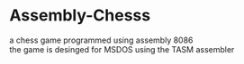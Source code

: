 # Assembly-Chesss
a chess game programmed using assembly 8086  
the game is desinged for MSDOS using the TASM assembler

